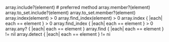 array.include?(element) # preferred method
array.member?(element)
array.to_set.include?(element)
array.to_set.member?(element)
array.index(element) > 0
array.find_index(element) > 0
array.index { |each| each == element } > 0
array.find_index { |each| each == element } > 0
array.any? { |each| each == element }
array.find { |each| each == element } != nil
array.detect { |each| each == element } != ni
